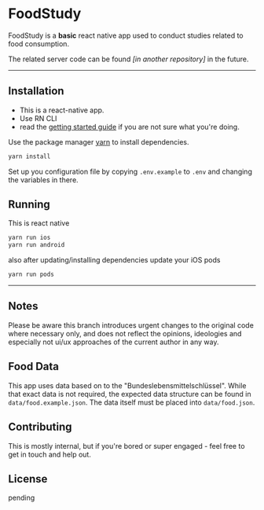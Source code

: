 # FoodStudy

FoodStudy is a **basic** react native app used to conduct studies related to food consumption.

The related server code can be found _[in another repository]_ in the future. 

---

## Installation

- This is a react-native app. 
- Use RN CLI
- read the [getting started guide](https://reactnative.dev/docs/getting-started) if you are not sure what you're doing.


Use the package manager [yarn](https://yarnpkg.com/) to install dependencies. 

```bash
yarn install
```
Set up you configuration file by copying `.env.example` to `.env` and changing the variables in there. 


## Running
This is react native 
```bash
yarn run ios
yarn run android
```

also after updating/installing dependencies update your iOS pods
```bash
yarn run pods
```

---

## Notes
Please be aware this branch introduces urgent changes to the original code where necessary only, and does not reflect the opinions, ideologies and especially not ui/ux approaches of the current author in any way. 

## Food Data
This app uses data based on to the "Bundeslebensmittelschlüssel". While that exact data is not required, the expected data structure can be found in `data/food.example.json`. The data itself must be placed into `data/food.json`. 



## Contributing
This is mostly internal, but if you're bored or super engaged - feel free to get in touch and help out.

## License
pending
